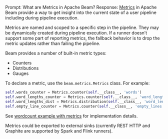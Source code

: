 Prompt:
What are Metrics in Apache Beam?
Response:
[Metrics](https://beam.apache.org/documentation/programming-guide/#metrics) in Apache Beam provide a way to get insight into the current state of a user pipeline including during pipeline execution.

Metrics are named and scoped to a specific step in the pipeline. They may be dynamically created  during pipeline execution. If a runner doesn’t support some part of reporting metrics, the fallback behavior is to drop the metric updates rather than failing the pipeline.

Beam provides a number of built-in metric types:
* Counters
* Distributions
* Gauges

To declare a metric, use the `beam.metrics.Metrics` class. For example:
```python
self.words_counter = Metrics.counter(self.__class__, 'words')
self.word_lengths_counter = Metrics.counter(self.__class__, 'word_lengths')
self.word_lengths_dist = Metrics.distribution(self.__class__, 'word_len_dist')
self.empty_line_counter = Metrics.counter(self.__class__, 'empty_lines')
```

See [wordcount example with metrics](https://github.com/apache/beam/blob/master/sdks/python/apache_beam/examples/wordcount_with_metrics.py) for implementation details.


Metrics could be exported to external sinks (currently REST HTTP and Graphite are supported by Spark and Flink runners).